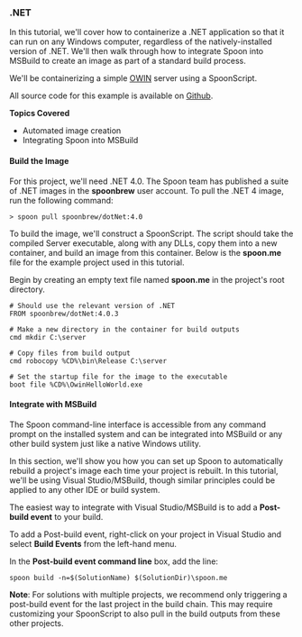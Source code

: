 ### .NET

In this tutorial, we'll cover how to containerize a .NET application so that it can run on any Windows computer, regardless of the natively-installed version of .NET. We'll then walk through how to integrate Spoon into MSBuild to create an image as part of a standard build process. 

We'll be containerizing a simple [OWIN](http://owin.org/) server using a SpoonScript. 

All source code for this example is available on [Github](https://github.com/matt-black2/SimpleOwinServer). 

**Topics Covered**

- Automated image creation
- Integrating Spoon into MSBuild

#### Build the Image

For this project, we'll need .NET 4.0. The Spoon team has published a suite of .NET images in the **spoonbrew** user account. To pull the .NET 4 image, run the following command: 

```
> spoon pull spoonbrew/dotNet:4.0
```

To build the image, we'll construct a SpoonScript. The script should take the compiled Server executable, along with any DLLs, copy them into a new container, and build an image from this container. Below is the **spoon.me** file for the example project used in this tutorial. 

Begin by creating an empty text file named **spoon.me** in the project's root directory.

```
# Should use the relevant version of .NET
FROM spoonbrew/dotNet:4.0.3

# Make a new directory in the container for build outputs
cmd mkdir C:\server

# Copy files from build output 
cmd robocopy %CD%\bin\Release C:\server

# Set the startup file for the image to the executable
boot file %CD%\OwinHelloWorld.exe
```

#### Integrate with MSBuild

The Spoon command-line interface is accessible from any command prompt on the installed system and can be integrated into MSBuild or any other build system just like a native Windows utility. 

In this section, we'll show you how you can set up Spoon to automatically rebuild a project's image each time your project is rebuilt. In this tutorial, we'll be using Visual Studio/MSBuild, though similar principles could be applied to any other IDE or build system. 

The easiest way to integrate with Visual Studio/MSBuild is to add a **Post-build event** to your build. 

To add a Post-build event, right-click on your project in Visual Studio and select **Build Events** from the left-hand menu. 

In the **Post-build event command line** box, add the line: 

```
spoon build -n=$(SolutionName) $(SolutionDir)\spoon.me
```

**Note**: For solutions with multiple projects, we recommend only triggering a post-build event for the last project in the build chain. This may require customizing your SpoonScript to also pull in the build outputs from these other projects. 